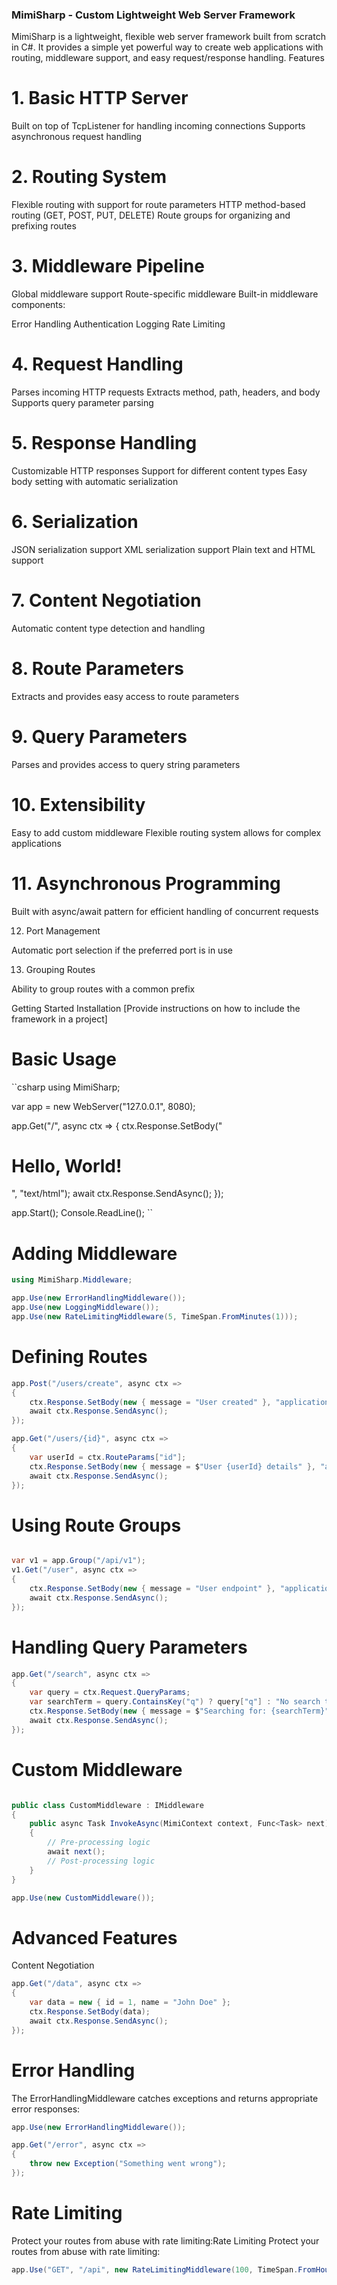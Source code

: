 ### MimiSharp - Custom Lightweight Web Server Framework
MimiSharp is a lightweight, flexible web server framework built from scratch in C#. It provides a simple yet powerful way to create web applications with routing, middleware support, and easy request/response handling.
Features
# 1. Basic HTTP Server

Built on top of TcpListener for handling incoming connections
Supports asynchronous request handling

# 2. Routing System

Flexible routing with support for route parameters
HTTP method-based routing (GET, POST, PUT, DELETE)
Route groups for organizing and prefixing routes

# 3. Middleware Pipeline

Global middleware support
Route-specific middleware
Built-in middleware components:

Error Handling
Authentication
Logging
Rate Limiting



# 4. Request Handling

Parses incoming HTTP requests
Extracts method, path, headers, and body
Supports query parameter parsing

# 5. Response Handling

Customizable HTTP responses
Support for different content types
Easy body setting with automatic serialization

# 6. Serialization

JSON serialization support
XML serialization support
Plain text and HTML support

# 7. Content Negotiation

Automatic content type detection and handling

# 8. Route Parameters

Extracts and provides easy access to route parameters

# 9. Query Parameters

Parses and provides access to query string parameters

# 10. Extensibility

Easy to add custom middleware
Flexible routing system allows for complex applications

# 11. Asynchronous Programming

Built with async/await pattern for efficient handling of concurrent requests

12. Port Management

Automatic port selection if the preferred port is in use

13. Grouping Routes

Ability to group routes with a common prefix

Getting Started
Installation
[Provide instructions on how to include the framework in a project]

# Basic Usage
``csharp
using MimiSharp;

var app = new WebServer("127.0.0.1", 8080);

app.Get("/", async ctx =>
{
    ctx.Response.SetBody("<h1>Hello, World!</h1>", "text/html");
    await ctx.Response.SendAsync();
});

app.Start();
Console.ReadLine();
``

# Adding Middleware
```csharp
using MimiSharp.Middleware;

app.Use(new ErrorHandlingMiddleware());
app.Use(new LoggingMiddleware());
app.Use(new RateLimitingMiddleware(5, TimeSpan.FromMinutes(1)));


```

# Defining Routes
```csharp
app.Post("/users/create", async ctx =>
{
    ctx.Response.SetBody(new { message = "User created" }, "application/json");
    await ctx.Response.SendAsync();
});

app.Get("/users/{id}", async ctx =>
{
    var userId = ctx.RouteParams["id"];
    ctx.Response.SetBody(new { message = $"User {userId} details" }, "application/json");
    await ctx.Response.SendAsync();
});


```

# Using Route Groups
```csharp

var v1 = app.Group("/api/v1");
v1.Get("/user", async ctx =>
{
    ctx.Response.SetBody(new { message = "User endpoint" }, "application/json");
    await ctx.Response.SendAsync();
});

```

# Handling Query Parameters
```csharp
app.Get("/search", async ctx =>
{
    var query = ctx.Request.QueryParams;
    var searchTerm = query.ContainsKey("q") ? query["q"] : "No search term provided";
    ctx.Response.SetBody(new { message = $"Searching for: {searchTerm}" }, "application/json");
    await ctx.Response.SendAsync();
});


```

# Custom Middleware
```csharp

public class CustomMiddleware : IMiddleware
{
    public async Task InvokeAsync(MimiContext context, Func<Task> next)
    {
        // Pre-processing logic
        await next();
        // Post-processing logic
    }
}

app.Use(new CustomMiddleware());

```

# Advanced Features
Content Negotiation
```csharp
app.Get("/data", async ctx =>
{
    var data = new { id = 1, name = "John Doe" };
    ctx.Response.SetBody(data);
    await ctx.Response.SendAsync();
});


```

# Error Handling
The ErrorHandlingMiddleware catches exceptions and returns appropriate error responses:
```csharp
app.Use(new ErrorHandlingMiddleware());

app.Get("/error", async ctx =>
{
    throw new Exception("Something went wrong");
});


```

# Rate Limiting
Protect your routes from abuse with rate limiting:Rate Limiting
Protect your routes from abuse with rate limiting:
```csharp
app.Use("GET", "/api", new RateLimitingMiddleware(100, TimeSpan.FromHour(1)));


```





